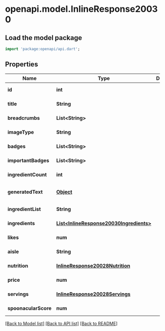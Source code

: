 # openapi.model.InlineResponse20030

## Load the model package
```dart
import 'package:openapi/api.dart';
```

## Properties
Name | Type | Description | Notes
------------ | ------------- | ------------- | -------------
**id** | **int** |  | [default to null]
**title** | **String** |  | [default to null]
**breadcrumbs** | **List&lt;String&gt;** |  | [default to []]
**imageType** | **String** |  | [default to null]
**badges** | **List&lt;String&gt;** |  | [default to []]
**importantBadges** | **List&lt;String&gt;** |  | [default to []]
**ingredientCount** | **int** |  | [default to null]
**generatedText** | [**Object**](Object.md) |  | [optional] [default to null]
**ingredientList** | **String** |  | [default to null]
**ingredients** | [**List&lt;InlineResponse20030Ingredients&gt;**](InlineResponse20030Ingredients.md) |  | [default to []]
**likes** | **num** |  | [default to null]
**aisle** | **String** |  | [default to null]
**nutrition** | [**InlineResponse20028Nutrition**](InlineResponse20028Nutrition.md) |  | [default to null]
**price** | **num** |  | [default to null]
**servings** | [**InlineResponse20028Servings**](InlineResponse20028Servings.md) |  | [default to null]
**spoonacularScore** | **num** |  | [default to null]

[[Back to Model list]](../README.md#documentation-for-models) [[Back to API list]](../README.md#documentation-for-api-endpoints) [[Back to README]](../README.md)


